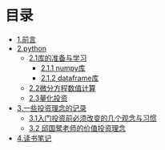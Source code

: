# 目录

* [1.前言](README.md)
* [2.python](python.md)
  - [2.1库的准备与学习]()
    - [2.1.1 numpy库](numpy库.md)
    - [2.1.2 dataframe库](dataframe库.md)
  - [2.2微分方程数值计算]()
  - [2.3量化投资]()
* [3.一些投资理念的记录](invest.md)
  - [3.1入门投资前必须改变的几个观念与习惯]()
  - [3.2 邱国鹭老师的价值投资理念]()
* [4.读书笔记](readnote.md)

